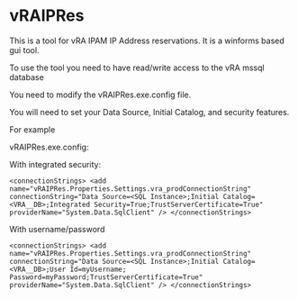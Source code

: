 # vRAIPRes
 This is a tool for vRA IPAM IP Address reservations. It is a winforms based gui tool.
 
 To use the tool you need to have read/write access to the vRA mssql database
 
 You need to modify the vRAIPRes.exe.config file. 
 
 You will need to set your Data Source, Initial Catalog, and security features.
 
 For example
 
 vRAIPRes.exe.config:
 
 With integrated security:
 
`
<connectionStrings>
 <add name="vRAIPRes.Properties.Settings.vra_prodConnectionString"
     connectionString="Data Source=<SQL Instance>;Initial Catalog=<VRA__DB>;Integrated Security=True;TrustServerCertificate=True"
     providerName="System.Data.SqlClient" />
</connectionStrings>
`
 
 With username/password

`
<connectionStrings>
 <add name="vRAIPRes.Properties.Settings.vra_prodConnectionString"
            connectionString="Data Source=<SQL Instance>;Initial Catalog=<VRA__DB>;User Id=myUsername;
Password=myPassword;TrustServerCertificate=True"
            providerName="System.Data.SqlClient" />
</connectionStrings>
 `

